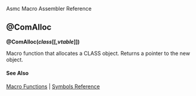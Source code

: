 Asmc Macro Assembler Reference

## @ComAlloc

**@ComAlloc(_class_[[,_vtable_]])**

Macro function that allocates a CLASS object. Returns a pointer to the new object.

#### See Also

[Macro Functions](macro-functions.md) | [Symbols Reference](readme.md)
